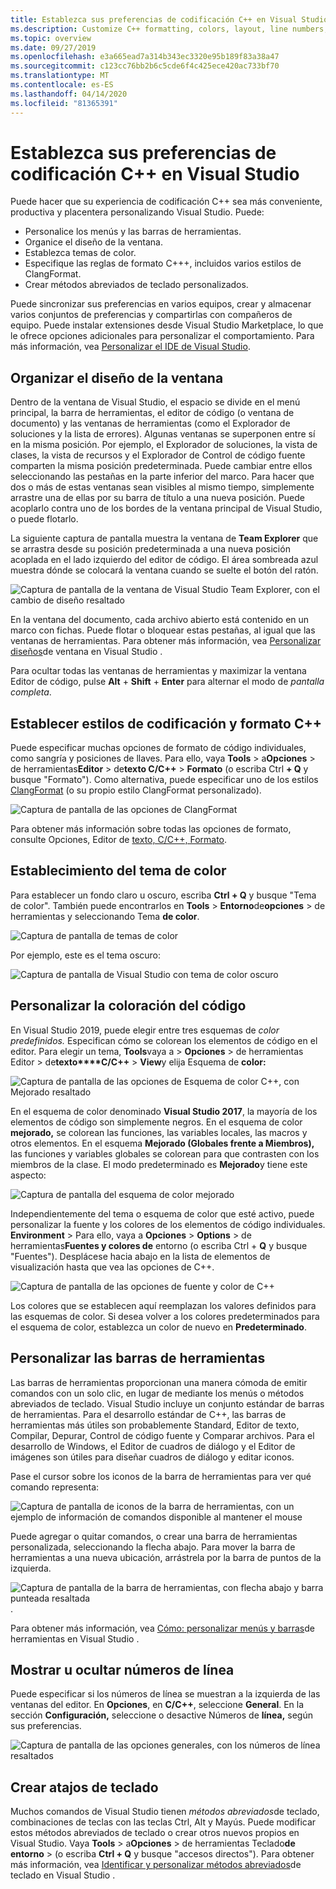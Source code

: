 ```yaml
---
title: Establezca sus preferencias de codificación C++ en Visual Studio
ms.description: Customize C++ formatting, colors, layout, line numbers, and menus in the Visual Studio IDE.
ms.topic: overview
ms.date: 09/27/2019
ms.openlocfilehash: e3a665ead7a314b343ec3320e95b189f83a38a47
ms.sourcegitcommit: c123cc76bb2b6c5cde6f4c425ece420ac733bf70
ms.translationtype: MT
ms.contentlocale: es-ES
ms.lasthandoff: 04/14/2020
ms.locfileid: "81365391"
---
```

# <a name="set-your-c-coding-preferences-in-visual-studio"></a>Establezca sus preferencias de codificación C++ en Visual Studio

Puede hacer que su experiencia de codificación C++ sea más conveniente, productiva y placentera personalizando Visual Studio. Puede:

- Personalice los menús y las barras de herramientas.
- Organice el diseño de la ventana.
- Establezca temas de color.
- Especifique las reglas de formato C+++, incluidos varios estilos de ClangFormat.
- Crear métodos abreviados de teclado personalizados.

Puede sincronizar sus preferencias en varios equipos, crear y almacenar varios conjuntos de preferencias y compartirlas con compañeros de equipo. Puede instalar extensiones desde Visual Studio Marketplace, lo que le ofrece opciones adicionales para personalizar el comportamiento. Para más información, vea [Personalizar el IDE de Visual Studio](/visualstudio/ide/personalizing-the-visual-studio-ide).

## <a name="arrange-window-layout"></a>Organizar el diseño de la ventana

Dentro de la ventana de Visual Studio, el espacio se divide en el menú principal, la barra de herramientas, el editor de código (o ventana de documento) y las ventanas de herramientas (como el Explorador de soluciones y la lista de errores). Algunas ventanas se superponen entre sí en la misma posición. Por ejemplo, el Explorador de soluciones, la vista de clases, la vista de recursos y el Explorador de Control de código fuente comparten la misma posición predeterminada. Puede cambiar entre ellos seleccionando las pestañas en la parte inferior del marco. Para hacer que dos o más de estas ventanas sean visibles al mismo tiempo, simplemente arrastre una de ellas por su barra de título a una nueva posición. Puede acoplarlo contra uno de los bordes de la ventana principal de Visual Studio, o puede flotarlo.

La siguiente captura de pantalla muestra la ventana de **Team Explorer** que se arrastra desde su posición predeterminada a una nueva posición acoplada en el lado izquierdo del editor de código. El área sombreada azul muestra dónde se colocará la ventana cuando se suelte el botón del ratón.

![Captura de pantalla de la ventana de Visual Studio Team Explorer, con el cambio de diseño resaltado](media/window-layout-move-team-explorer.png)

En la ventana del documento, cada archivo abierto está contenido en un marco con fichas. Puede flotar o bloquear estas pestañas, al igual que las ventanas de herramientas. Para obtener más información, vea [Personalizar diseños](/visualstudio/ide/customizing-window-layouts-in-visual-studio)de ventana en Visual Studio .

Para ocultar todas las ventanas de herramientas y maximizar la ventana Editor de código, pulse **Alt** + **Shift** + **Enter** para alternar el modo de *pantalla completa*.

## <a name="set-c-coding-styles-and-formatting"></a>Establecer estilos de codificación y formato C++

Puede especificar muchas opciones de formato de código individuales, como sangría y posiciones de llaves. Para ello, vaya **Tools** > a**Opciones** > de herramientas**Editor** > de**texto C/C++** > **Formato** (o escriba Ctrl **+ Q** y busque "Formato"). Como alternativa, puede especificar uno de los estilos [ClangFormat](https://clang.llvm.org/docs/ClangFormat.html) (o su propio estilo ClangFormat personalizado).

![Captura de pantalla de las opciones de ClangFormat](media/clang-format-ide.png)

Para obtener más información sobre todas las opciones de formato, consulte Opciones, Editor de [texto, C/C++, Formato](/visualstudio/ide/reference/options-text-editor-c-cpp-formatting).

## <a name="set-the-color-theme"></a>Establecimiento del tema de color

Para establecer un fondo claro u oscuro, escriba **Ctrl + Q** y busque "Tema de color". También puede encontrarlos en **Tools** > **Entorno**de**opciones** > de herramientas y seleccionando Tema **de color**.

![Captura de pantalla de temas de color](media/tools-options-color-theme.png)

Por ejemplo, este es el tema oscuro:

![Captura de pantalla de Visual Studio con tema de color oscuro](media/tools-options-dark-theme.png)

## <a name="customize-code-colorization"></a>Personalizar la coloración del código

En Visual Studio 2019, puede elegir entre tres esquemas de *color predefinidos.* Especifican cómo se colorean los elementos de código en el editor. Para elegir un tema, **Tools**vaya a > **Opciones** > de herramientas Editor > de**texto****C/C++** > **View**y elija Esquema de **color:**

![Captura de pantalla de las opciones de Esquema de color C++, con Mejorado resaltado](media/color-schemes.png)

En el esquema de color denominado **Visual Studio 2017**, la mayoría de los elementos de código son simplemente negros. En el esquema de color **mejorado,** se colorean las funciones, las variables locales, las macros y otros elementos. En el esquema **Mejorado (Globales frente a Miembros),** las funciones y variables globales se colorean para que contrasten con los miembros de la clase. El modo predeterminado es **Mejorado**y tiene este aspecto:

![Captura de pantalla del esquema de color mejorado](media/color-scheme-enhanced.png)

Independientemente del tema o esquema de color que esté activo, puede personalizar la fuente y los colores de los elementos de código individuales. **Environment** > Para ello, vaya a **Opciones** > **Options** > de herramientas**Fuentes y colores de** entorno (o escriba Ctrl + **Q** y busque "Fuentes"). Desplácese hacia abajo en la lista de elementos de visualización hasta que vea las opciones de C++.

![Captura de pantalla de las opciones de fuente y color de C++](media/tools-options-cpp-colors.png)

Los colores que se establecen aquí reemplazan los valores definidos para las esquemas de color. Si desea volver a los colores predeterminados para el esquema de color, establezca un color de nuevo en **Predeterminado**.

## <a name="customize-the-toolbars"></a>Personalizar las barras de herramientas

Las barras de herramientas proporcionan una manera cómoda de emitir comandos con un solo clic, en lugar de mediante los menús o métodos abreviados de teclado. Visual Studio incluye un conjunto estándar de barras de herramientas. Para el desarrollo estándar de C++, las barras de herramientas más útiles son probablemente Standard, Editor de texto, Compilar, Depurar, Control de código fuente y Comparar archivos. Para el desarrollo de Windows, el Editor de cuadros de diálogo y el Editor de imágenes son útiles para diseñar cuadros de diálogo y editar iconos.

Pase el cursor sobre los iconos de la barra de herramientas para ver qué comando representa:

![Captura de pantalla de iconos de la barra de herramientas, con un ejemplo de información de comandos disponible al mantener el mouse](media/toolbar-mouse-hover.png)

Puede agregar o quitar comandos, o crear una barra de herramientas personalizada, seleccionando la flecha abajo. Para mover la barra de herramientas a una nueva ubicación, arrástrela por la barra de puntos de la izquierda.

![Captura de pantalla de la barra de herramientas, con flecha abajo y barra punteada resaltada](media/toolbar-move-edit.png).

Para obtener más información, vea [Cómo: personalizar menús y barras](/visualstudio/ide/how-to-customize-menus-and-toolbars-in-visual-studio)de herramientas en Visual Studio .

## <a name="show-or-hide-line-numbers"></a>Mostrar u ocultar números de línea

Puede especificar si los números de línea se muestran a la izquierda de las ventanas del editor. En **Opciones**, en **C/C++**, seleccione **General**. En la sección **Configuración,** seleccione o desactive Números de **línea,** según sus preferencias.

![Captura de pantalla de las opciones generales, con los números de línea resaltados](media/tools-options-line-numbers.png)

## <a name="create-keyboard-shortcuts"></a>Crear atajos de teclado

Muchos comandos de Visual Studio tienen *métodos abreviados*de teclado, combinaciones de teclas con las teclas Ctrl, Alt y Mayús. Puede modificar estos métodos abreviados de teclado o crear otros nuevos propios en Visual Studio. Vaya **Tools** > a**Opciones** > de herramientas Teclado**de** **entorno** > (o escriba **Ctrl + Q** y busque "accesos directos"). Para obtener más información, vea [Identificar y personalizar métodos abreviados](/visualstudio/ide/identifying-and-customizing-keyboard-shortcuts-in-visual-studio)de teclado en Visual Studio .
